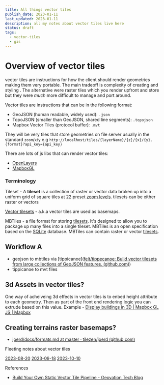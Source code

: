 ```yaml
---
title: All things vector tiles
publish_date: 2023-01-11
last_updated: 2023-01-11
description: all my notes about vector tiles live here
status: draft
tags:
  - vector-tiles
  - gis
---
```


# Overview of vector tiles

vector tiles are instructions for how the client should render geometries making them very portable. The main tradeoff is complexity of creating and styling . The alternative were raster tiles which you render upfront and store but they were _much_ more difficult to manage and port around.

Vector tiles are instructions that can be in the following format:

- GeoJSON (human readable, widely used): `.json`
- TopoJSON (smaller than GeoJSON, shared line segments): `.topojson`
- Mapbox Vector Tiles (protocol buffer): `.mvt`

They will be very tiles that store geometries on file server usually in the standard `zoom`/`x`/`y` e.g `http://localhost/tiles/{layerName}/{z}/{x}/{y}.{format}?api_key={api_key}`


There are lots of js libs that can render vector tiles:
- [OpenLayers](http://openlayers.org/)
- [MapboxGL](https://www.mapbox.com/mapbox-gl/)

### Terminology

Tileset - A **tileset** is a collection of raster or vector data broken up into a uniform grid of square tiles at 22 preset [zoom levels](https://docs.mapbox.com/help/glossary/zoom-level/). tilesets can be either raster or vectors


[Vector tilesets](https://docs.mapbox.com/help/glossary/tileset/#vector-tilesets) - a.k.a vector tiles are used as basemaps.

MBTiles - a file format for storing [tilesets](https://docs.mapbox.com/help/glossary/tileset/). It's designed to allow you to package up many files into a single tileset.  MBTiles is an open specification based on the [SQLite](https://sqlite.org/) database. MBTiles can contain raster or vector [tilesets](https://docs.mapbox.com/help/glossary/tileset/).


## Workflow A

- geojson to mbtiles via [tippicanoe]([felt/tippecanoe: Build vector tilesets from large collections of GeoJSON features. (github.com)](https://github.com/felt/tippecanoe))
- tippicanoe to mvt files


## 3d Assets in vector tiles? 

One way of acheiveing 3d effects in vector tiles is to enbed height attribute to each geometry. Then as part of the front end rendering logic you can extrude based on this value. Example - [Display buildings in 3D | Mapbox GL JS | Mapbox](https://docs.mapbox.com/mapbox-gl-js/example/3d-buildings/)

 

## Creating terrains raster basemaps?
- [joerd/docs/formats.md at master · tilezen/joerd (github.com)](https://github.com/tilezen/joerd/blob/master/docs/formats.md)


Fleeting notes about vector tiles

[2023-08-20](fleeting-notes/2023-08-20.md)
[2023-09-18](fleeting-notes/2023-09-18.md)
[2023-10-10](fleeting-notes/2023-10-10.md)

References
 - [Build Your Own Static Vector Tile Pipeline - Geovation Tech Blog](https://geovation.github.io/build-your-own-static-vector-tile-pipeline)

